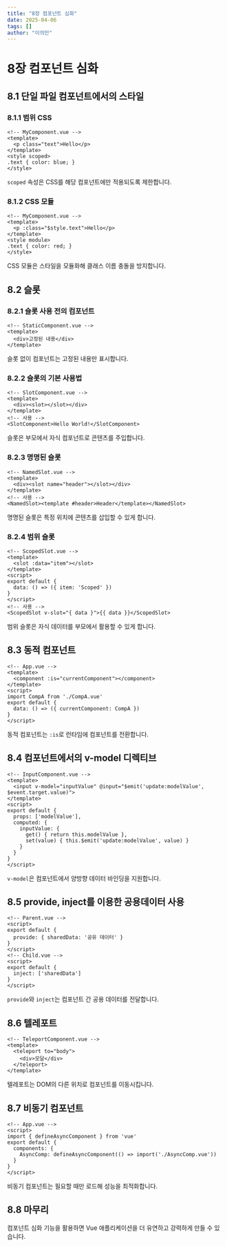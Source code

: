 ```yaml
---
title: "8장 컴포넌트 심화"
date: 2025-04-06
tags: []
author: "이의민"
---
```


# 8장 컴포넌트 심화

## 8.1 단일 파일 컴포넌트에서의 스타일

### 8.1.1 범위 CSS

```vue
<!-- MyComponent.vue -->
<template>
  <p class="text">Hello</p>
</template>
<style scoped>
.text { color: blue; }
</style>
```

`scoped` 속성은 CSS를 해당 컴포넌트에만 적용되도록 제한합니다.

### 8.1.2 CSS 모듈

```vue
<!-- MyComponent.vue -->
<template>
  <p :class="$style.text">Hello</p>
</template>
<style module>
.text { color: red; }
</style>
```

CSS 모듈은 스타일을 모듈화해 클래스 이름 충돌을 방지합니다.

## 8.2 슬롯

### 8.2.1 슬롯 사용 전의 컴포넌트

```vue
<!-- StaticComponent.vue -->
<template>
  <div>고정된 내용</div>
</template>
```

슬롯 없이 컴포넌트는 고정된 내용만 표시합니다.

### 8.2.2 슬롯의 기본 사용법

```vue
<!-- SlotComponent.vue -->
<template>
  <div><slot></slot></div>
</template>
<!-- 사용 -->
<SlotComponent>Hello World!</SlotComponent>
```

슬롯은 부모에서 자식 컴포넌트로 콘텐츠를 주입합니다.

### 8.2.3 명명된 슬롯

```vue
<!-- NamedSlot.vue -->
<template>
  <div><slot name="header"></slot></div>
</template>
<!-- 사용 -->
<NamedSlot><template #header>Header</template></NamedSlot>
```

명명된 슬롯은 특정 위치에 콘텐츠를 삽입할 수 있게 합니다.

### 8.2.4 범위 슬롯

```vue
<!-- ScopedSlot.vue -->
<template>
  <slot :data="item"></slot>
</template>
<script>
export default {
  data: () => ({ item: 'Scoped' })
}
</script>
<!-- 사용 -->
<ScopedSlot v-slot="{ data }">{{ data }}</ScopedSlot>
```

범위 슬롯은 자식 데이터를 부모에서 활용할 수 있게 합니다.

## 8.3 동적 컴포넌트

```vue
<!-- App.vue -->
<template>
  <component :is="currentComponent"></component>
</template>
<script>
import CompA from './CompA.vue'
export default {
  data: () => ({ currentComponent: CompA })
}
</script>
```

동적 컴포넌트는 `:is`로 런타임에 컴포넌트를 전환합니다.

## 8.4 컴포넌트에서의 v-model 디렉티브

```vue
<!-- InputComponent.vue -->
<template>
  <input v-model="inputValue" @input="$emit('update:modelValue', $event.target.value)">
</template>
<script>
export default {
  props: ['modelValue'],
  computed: {
    inputValue: {
      get() { return this.modelValue },
      set(value) { this.$emit('update:modelValue', value) }
    }
  }
}
</script>
```

`v-model`은 컴포넌트에서 양방향 데이터 바인딩을 지원합니다.

## 8.5 provide, inject를 이용한 공용데이터 사용

```vue
<!-- Parent.vue -->
<script>
export default {
  provide: { sharedData: '공유 데이터' }
}
</script>
<!-- Child.vue -->
<script>
export default {
  inject: ['sharedData']
}
</script>
```

`provide`와 `inject`는 컴포넌트 간 공용 데이터를 전달합니다.

## 8.6 텔레포트

```vue
<!-- TeleportComponent.vue -->
<template>
  <teleport to="body">
    <div>모달</div>
  </teleport>
</template>
```

텔레포트는 DOM의 다른 위치로 컴포넌트를 이동시킵니다.

## 8.7 비동기 컴포넌트

```vue
<!-- App.vue -->
<script>
import { defineAsyncComponent } from 'vue'
export default {
  components: {
    AsyncComp: defineAsyncComponent(() => import('./AsyncComp.vue'))
  }
}
</script>
```

비동기 컴포넌트는 필요할 때만 로드해 성능을 최적화합니다.

## 8.8 마무리

컴포넌트 심화 기능을 활용하면 Vue 애플리케이션을 더 유연하고 강력하게 만들 수 있습니다.